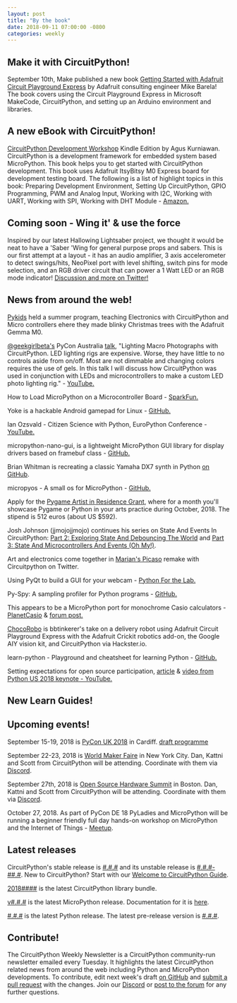 ```yaml
---
layout: post
title: "By the book"
date: 2018-09-11 07:00:00 -0800
categories: weekly
---
```


## Make it with CircuitPython!

September 10th, Make published a new book [Getting Started with Adafruit Circuit Playground Express](https://www.amazon.com/gp/product/1680454889/) by Adafruit consulting engineer Mike Barela! The book covers using the Circuit Playground Express in Microsoft MakeCode, CircuitPython, and setting up an Arduino environment and libraries.

## A new eBook with CircuitPython!

[CircuitPython Development Workshop](https://www.amazon.com/CircuitPython-Development-Workshop-Agus-Kurniawan-ebook/dp/B07H2BDQLD) Kindle Edition by Agus Kurniawan. CircuitPython is a development framework for embedded system based MicroPython. This book helps you to get started with CircuitPython development. This book uses Adafruit ItsyBitsy M0 Express board for development testing board. The following is a list of highlight topics in this book: Preparing Development Environment, Setting Up CircuitPython, GPIO Programming, PWM and Analog Input, Working with I2C, Working with UART, Working with SPI, Working with DHT Module - [Amazon.](https://www.amazon.com/CircuitPython-Development-Workshop-Agus-Kurniawan-ebook/dp/B07H2BDQLD)

## Coming soon - Wing it' & use the force

Inspired by our latest Hallowing Lightsaber project, we thought it would be neat to have a 'Saber 'Wing for general purpose props and sabers. This is our first attempt at a layout - it has an audio amplifier, 3 axis accelerometer to detect swings/hits, NeoPixel port with level shifting, switch pins for mode selection, and an RGB driver circuit that can power a 1 Watt LED or an RGB mode indicator! [Discussion and more on Twitter!](https://twitter.com/adafruit/status/1037816748261572608)

## News from around the web!

[Pykids](https://medium.com/pykids/pykids-partners-with-asdrp-183586693842) held a summer program, teaching Electronics with CircuitPython and Micro controllers ehere they made blinky Christmas trees with the Adafruit Gemma M0.

[@geekgirlbeta's](https://twitter.com/geekgirlbeta) PyCon Australia [talk](https://2018.pycon-au.org/talks/45177-lighting-macro-photographs-with-circuitpython/), "Lighting Macro Photographs with CircuitPython. LED lighting rigs are expensive. Worse, they have little to no controls aside from on/off. Most are not dimmable and changing colors requires the use of gels. In this talk I will discuss how CircuitPython was used in conjunction with LEDs and microcontrollers to make a custom LED photo lighting rig." - [YouTube.](https://youtu.be/JAgCZ70Q3sg)

How to Load MicroPython on a Microcontroller Board - [SparkFun.](https://learn.sparkfun.com/tutorials/how-to-load-micropython-on-a-microcontroller-board/all)

Yoke is a hackable Android gamepad for Linux - [GitHub.](https://github.com/rmst/yoke)

Ian Ozsvald - Citizen Science with Python, EuroPython Conference - [YouTube.](https://youtu.be/UXSr1OL5JKo?list=PL8uoeex94UhFrNUV2m5MigREebUms39U5)

micropython-nano-gui, is a lightweight MicroPython GUI library for display drivers based on framebuf class - [GitHub.](https://github.com/peterhinch/micropython-nano-gui)

Brian Whitman is recreating a classic Yamaha DX7 synth in Python [on GitHub](https://github.com/bwhitman/learnfm).

micropyos - A small os for MicroPython - [GitHub.](https://github.com/TheCodeman/micropyos)

Apply for the [Pygame Artist in Residence Grant](http://renesd.blogspot.com/2018/08/pygame-artist-in-residence-grant.html), where for a month you'll showcase Pygame or Python in your arts practice during October, 2018. The stipend is 512 euros (about US $592).

Josh Johnson (jjmojojjmojo) continues his series on State And Events In CircuitPython: [Part 2: Exploring State And Debouncing The World](https://jjmojojjmojo.github.io/circuitpython-state-part-2.html) and [Part 3: State And Microcontrollers And Events (Oh My!)](https://jjmojojjmojo.github.io/circuitpython-state-part-3.html).

Art and electronics come together in [Marian's Picaso](https://twitter.com/Pythonella/status/1038092523640692738) remake with Circuitpython on Twitter.

Using PyQt to build a GUI for your webcam - [Python For the Lab.](https://www.pythonforthelab.com/blog/step-by-step-guide-to-building-a-gui/)

Py-Spy: A sampling profiler for Python programs - [GitHub.](https://github.com/benfred/py-spy)

This appears to be a MicroPython port for monochrome Casio calculators - [PlanetCasio](https://www.planet-casio.com/Fr/programmes/programme3603-1-CasioPython-zezombye-add-in.html) & [forum post.](https://tiplanet.org/forum/viewtopic.php?t=21825&p=235086&utm_source=dlvr.it&utm_medium=twitter#p235086)

[ChocoRobo](https://www.hackster.io/bbtinkerer/chocorobo-autonomous-chocolate-delivery-robot-597fd0) is bbtinkerer's take on a delivery robot using Adafruit Circuit Playground Express with the Adafruit Crickit robotics add-on, the Google AIY vision kit, and CircuitPython via Hackster.io.

learn-python - Playground and cheatsheet for learning Python - [GitHub.](https://github.com/trekhleb/learn-python)

Setting expectations for open source participation, [article](https://snarky.ca/setting-expectations-for-open-source-participation/) & [video from Python US 2018 keynote - YouTube.](https://youtu.be/tzFWz5fiVKU?t=48m55s)

## New Learn Guides!

## Upcoming events!

September 15-19, 2018 is [PyCon UK 2018](https://2018.pyconuk.org/) in Cardiff. [draft programme](https://2018.pyconuk.org/programme/)

September 22-23, 2018 is [World Maker Faire](https://makerfaire.com/new-york/) in New York City. Dan, Kattni and Scott from CircuitPython will be attending. Coordinate with them via [Discord](https://adafru.it/discord).

September 27th, 2018 is [Open Source Hardware Summit](https://2018.oshwa.org/) in Boston. Dan, Kattni and Scott from CircuitPython will be attending. Coordinate with them via [Discord](https://adafru.it/discord).

October 27, 2018. As part of PyCon DE 18 PyLadies and MicroPython will be running a
beginner friendly full day hands-on workshop on MicroPython and the
Internet of Things - [Meetup](https://www.meetup.com/de-DE/PyData-Suedwest/events/253574767/).

## Latest releases

CircuitPython's stable release is [#.#.#](https://github.com/adafruit/circuitpython/releases/latest) and its unstable release is [#.#.#-##.#](https://github.com/adafruit/circuitpython/releases). New to CircuitPython? Start with our [Welcome to CircuitPython Guide](https://learn.adafruit.com/welcome-to-circuitpython).

[2018####](https://github.com/adafruit/Adafruit_CircuitPython_Bundle/releases/latest) is the latest CircuitPython library bundle.

[v#.#.#](https://micropython.org/download) is the latest MicroPython release. Documentation for it is [here](http://docs.micropython.org/en/latest/pyboard/).

[#.#.#](https://www.python.org/downloads/) is the latest Python release. The latest pre-release version is [#.#.#](https://www.python.org/download/pre-releases/).

## Contribute!

The CircuitPython Weekly Newsletter is a CircuitPython community-run newsletter emailed every Tuesday. It highlights the latest CircuitPython related news from around the web including Python and MicroPython developments. To contribute, edit next week's draft [on GitHub](https://github.com/adafruit/circuitpython-weekly-newsletter/tree/gh-pages/_drafts) and [submit a pull request](https://help.github.com/articles/editing-files-in-your-repository/) with the changes. Join our [Discord](https://adafru.it/discord) or [post to the forum](https://forums.adafruit.com/viewforum.php?f=60) for any further questions.
